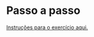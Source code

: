 # Passo a passo
[Instruções para o exercício aqui.](https://plum-timpani-423.notion.site/Central-de-Exerc-cios-JS-1a65a0d6f4ae80458c6ff57f45c03225?pvs=73)
